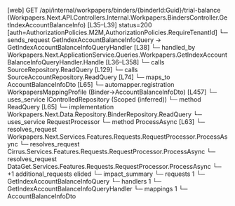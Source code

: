 [web] GET /api/internal/workpapers/binders/{binderId:Guid}/trial-balance  (Workpapers.Next.API.Controllers.Internal.Workpapers.BindersController.GetIndexAccountBalanceInfo)  [L35–L39] status=200 [auth=AuthorizationPolicies.M2M,AuthorizationPolicies.RequireTenantId]
  └─ sends_request GetIndexAccountBalanceInfoQuery -> GetIndexAccountBalanceInfoQueryHandler [L38]
    └─ handled_by Workpapers.Next.ApplicationService.Queries.Workpapers.GetIndexAccountBalanceInfoQueryHandler.Handle [L36–L358]
      └─ calls SourceRepository.ReadQuery [L129]
      └─ calls SourceAccountRepository.ReadQuery [L74]
      └─ maps_to AccountBalanceInfoDto [L65]
        └─ automapper.registration WorkpapersMappingProfile (Binder->AccountBalanceInfoDto) [L457]
      └─ uses_service IControlledRepository<Binder> (Scoped (inferred))
        └─ method ReadQuery [L65]
          └─ implementation Workpapers.Next.Data.Repository.BinderRepository.ReadQuery
      └─ uses_service RequestProcessor
        └─ method ProcessAsync [L63]
          └─ resolves_request Workpapers.Next.Services.Features.Requests.RequestProcessor.ProcessAsync
          └─ resolves_request Cirrus.Services.Features.Requests.RequestProcessor.ProcessAsync
          └─ resolves_request DataGet.Services.Features.Requests.RequestProcessor.ProcessAsync
          └─ +1 additional_requests elided
  └─ impact_summary
    └─ requests 1
      └─ GetIndexAccountBalanceInfoQuery
    └─ handlers 1
      └─ GetIndexAccountBalanceInfoQueryHandler
    └─ mappings 1
      └─ AccountBalanceInfoDto

